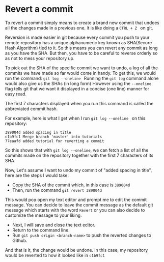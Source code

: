 # Revert a commit

To revert a commit simply means to create a brand new commit that undoes all
the changes made in a previous one. It is like doing a ```CTRL + Z ``` on git.

Reversion is made easier in git because every commit you push to your remote repository has a unique alphanumeric key known as SHA(Secure Hash Algorithm) tied to it.
So this means you can revert any commit as long as you have the SHA.
But then, you have to be careful to reverse orderly so as not to mess your repository up.


To pick out the SHA of the specific commit we want to undo, a log of all the commits we have made so far would come in handy.
To get this, we would run the command:
```git log --oneline ```
Running the ```git log``` command alone would also give us the SHAs (in long form)
However using the ```--oneline ``` flag tells git that we want it displayed in a concise (one line) manner for easy read.

The first 7 characters displayed when you run this command is called the abbreviated commit hash.

For example, here is what I get when I run ```git log --oneline ``` on this repository:
```
389004d added spacing in title
c1b9fc1 Merge branch 'master' into tutorials
77eaafd added tutorial for reverting a commit
```

So this shows that with ```git log --oneline```, we can fetch a list of all the commits made on the repository together with the first 7 characters of its SHA.

Now, Let's assume I want to undo my commit of "added spacing in title", here are the steps I would take:

*   Copy the SHA of the commit which, in this case is ```389004d```
*   Then, run the command ```git revert 389004d```

This would pop open my text editor and prompt me to edit the commit message.
You can decide to leave the commit message as the default git message which starts with the word `Revert`
or you can also decide to customize the message to your liking.

*   Next, I will save and close the text editor.
*   Return to the command line.
*   Run ```git push origin <branch-name>``` to push the reverted changes to Github.

And that is it, the change would be undone. In this case,  my repository would be reverted to how it looked like in ```c1b9fc1```
